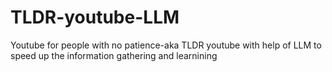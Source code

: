 # TLDR-youtube-LLM
Youtube for people with no patience-aka TLDR youtube with help of LLM to speed up the information gathering and learnining
